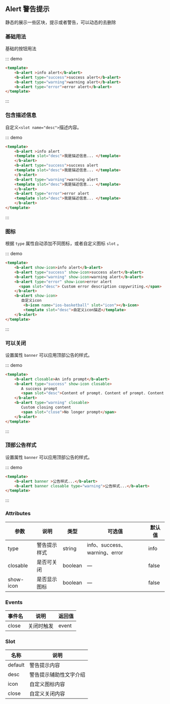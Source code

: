 ## Alert 警告提示

静态的展示一些区块，提示或者警告，可以动态的去删除

### 基础用法

基础的按钮用法

::: demo
```html
<template>
    <b-alert >info alert</b-alert>
    <b-alert type="success">success alert</b-alert>
    <b-alert type="warning">warning alert</b-alert>
    <b-alert type="error">error alert</b-alert>
</template>
```
:::

### 包含描述信息

自定义`<slot name="desc">`描述内容。

::: demo
```html
<template>
    <b-alert >info alert
    <template slot="desc">我是描述信息... </template>
    </b-alert>
    <b-alert type="success">success alert
    <template slot="desc">我是描述信息... </template>
    </b-alert>
    <b-alert type="warning">warning alert
    <template slot="desc">我是描述信息... </template>
    </b-alert>
    <b-alert type="error">error alert
    <template slot="desc">我是描述信息... </template>
    </b-alert>
</template>
```
:::

### 图标

根据 `type` 属性自动添加不同图标，或者自定义图标 `slot` 。

::: demo
```html
<template>
    <b-alert show-icon>info alert</b-alert>
    <b-alert type="success" show-icon>success alert</b-alert>
    <b-alert type="warning" show-icon>warning alert</b-alert>
    <b-alert type="error" show-icon>error alert
      <span slot="desc"> Custom error description copywriting.</span>
    </b-alert>
    <b-alert show-icon>
       自定义icon
        <b-icon name="ios-basketball" slot="icon"></b-icon>
        <template slot="desc">自定义icon描述</template>
    </b-alert>
</template>
```
:::

### 可以关闭

设置属性 `banner` 可以应用顶部公告的样式。

::: demo
```html
<template>
    <b-alert closable>An info prompt</b-alert>
    <b-alert type="success" show-icon closable>
       A success prompt
       <span slot="desc">Content of prompt. Content of prompt. Content of prompt. Content of prompt. </span>
    </b-alert>
    <b-alert type="warning" closable>
       Custom closing content
       <span slot="close">No longer prompt</span>
    </b-alert>
</template>
```
:::

### 顶部公告样式

设置属性 `banner` 可以应用顶部公告的样式。

::: demo
```html
<template>
    <b-alert banner >公告样式...</b-alert>
    <b-alert banner closable type="warning">公告样式...</b-alert>
</template>
```
:::

### Attributes

| 参数      | 说明    | 类型      | 可选值       | 默认值   |
|---------- |-------- |---------- |-------------  |-------- |
| type     |  警告提示样式   | string  |  info、success、warning、error   |   info   |
| closable    |  是否可关闭	   | boolean  |  —   |   false   |
| show-icon    |  是否显示图标   | boolean  |  —   |   false   |

### Events

| 事件名      | 说明    | 返回值      |
|---------- |-------- |---------- |
| close     | 关闭时触发   | event  |

### Slot

| 名称      | 说明    |
|---------- |-------- |
| default     | 警告提示内容   |
| desc     | 警告提示辅助性文字介绍   |
| icon     | 自定义图标内容   |
| close     | 自定义关闭内容   |
